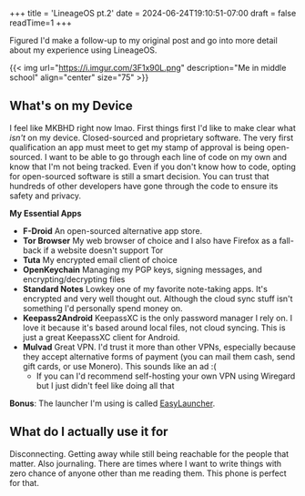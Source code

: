 +++
title = 'LineageOS pt.2'
date = 2024-06-24T19:10:51-07:00
draft = false
readTime=1
+++

Figured I'd make a follow-up to my original post and go into more detail about my experience using LineageOS.

{{< img
url="https://i.imgur.com/3F1x90L.png"
description="Me in middle school"
align="center"
size="75" >}}


## What's on my Device
I feel like MKBHD right now lmao. First things first I'd like to make clear what *isn't* on my device. Closed-sourced and proprietary software. The very first qualification an app must meet to get my stamp of approval is being open-sourced. I want to be able to go through each line of code on my own and know that I'm not being tracked. Even if you don't know how to code, opting for open-sourced software is still a smart decision. You can trust that hundreds of other developers have gone through the code to ensure its safety and privacy.

**My Essential Apps**
- **F-Droid** An open-sourced alternative app store.
- **Tor Browser** My web browser of choice and I also have Firefox as a fall-back if a website doesn't support Tor
- **Tuta** My encrypted email client of choice
- **OpenKeychain** Managing my PGP keys, signing messages, and encrypting/decrypting files
- **Standard Notes** Lowkey one of my favorite note-taking apps. It's encrypted and very well thought out. Although the cloud sync stuff isn't something I'd personally spend money on.
- **Keepass2Android** KeepassXC is the only password manager I rely on. I love it because it's based around local files, not cloud syncing. This is just a great KeepassXC client for Android.
- **Mulvad** Great VPN. I'd trust it more than other VPNs, especially because they accept alternative forms of payment (you can mail them cash, send gift cards, or use Monero). This sounds like an ad :(
  - If you can I'd recommend self-hosting your own VPN using Wiregard but I just didn't feel like doing all that

**Bonus**: The launcher I'm using is called [EasyLauncher](https://github.com/DroidWorksStudio/EasyLauncher).

## What do I actually use it for
Disconnecting. Getting away while still being reachable for the people that matter. Also journaling. There are times where I want to write things with zero chance of anyone other than me reading them. This phone is perfect for that. 
